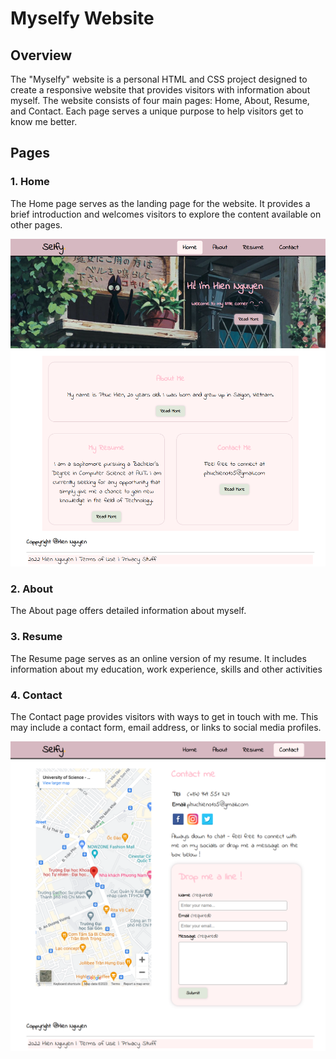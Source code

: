 # Myselfy Website

## Overview

The "Myselfy" website is a personal HTML and CSS project designed to create a responsive website that provides visitors with information about myself. The website consists of four main pages: Home, About, Resume, and Contact. Each page serves a unique purpose to help visitors get to know me better.

## Pages

### 1. Home

The Home page serves as the landing page for the website. It provides a brief introduction and welcomes visitors to explore the content available on other pages.

![Homepage](pages/homepage.png)

### 2. About

The About page offers detailed information about myself. 

### 3. Resume

The Resume page serves as an online version of my resume. It includes information about my education, work experience, skills and other activities

### 4. Contact

The Contact page provides visitors with ways to get in touch with me. This may include a contact form, email address, or links to social media profiles.

![Contact page](pages/contact-page.png)


